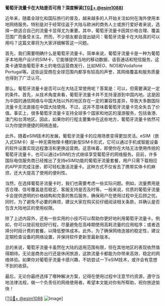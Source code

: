 **葡萄牙流量卡在大陆是否可用？深度解读[[TG💪+ @esim1088](https://t.me/s/esim1088)]**

近年来，随着全球化和国际旅行的普及，越来越多的人开始关注如何在海外使用本地网络服务。特别是对于经常往返于大陆与欧洲的商务人士或旅行爱好者来说，选择一款适合自己的流量卡显得尤为重要。其中，葡萄牙流量卡因其价格合理、覆盖范围广而备受关注。然而，不少朋友都会提出疑问：葡萄牙流量卡在大陆真的可以用吗？这篇文章将为大家详细解答这一问题。

首先，我们需要明确什么是葡萄牙流量卡。简单来说，葡萄牙流量卡是一种为葡萄牙本地用户设计的SIM卡，它能够提供当地的移动数据、语音通话和短信服务。这类卡通常由葡萄牙本土的电信运营商发行，比如MEO、NOS和Vodafone Portugal等。这些运营商在全球范围内都享有较高的声誉，其网络覆盖和服务质量也得到了广泛认可。

那么，葡萄牙流量卡是否可以在大陆正常使用呢？答案是：可以，但需要满足一定的条件。首先，从技术角度来看，葡萄牙流量卡并不支持漫游到中国内地。这是因为中国的通信网络与中国大陆以外的地区存在一定的兼容性差异，导致大多数国际流量卡无法直接在中国大陆使用。不过，这并不意味着葡萄牙流量卡完全失去了价值。事实上，很多葡萄牙流量卡支持全球多个国家和地区的漫游服务，包括香港、澳门和台湾地区。因此，如果你的行程主要集中在这些地方，葡萄牙流量卡依然可以为你提供便捷的网络连接。

此外，随着eSIM技术的发展，葡萄牙流量卡的应用场景变得更加灵活。eSIM（嵌入式SIM卡）是一种无需物理卡槽的新型SIM卡形式，它可以通过手机或智能设备的软件设置实现远程激活和更换运营商。这意味着，即使你在大陆无法使用传统的葡萄牙流量卡，也可以通过eSIM的方式继续享受葡萄牙的网络服务。目前，许多国际电信服务商已经推出了支持eSIM功能的葡萄牙流量套餐，用户只需下载相应的APP并完成注册，即可轻松激活流量卡。这种方式不仅省去了携带实体卡的麻烦，还大大提高了使用的便利性。

当然，在选择葡萄牙流量卡时，我们也需要考虑一些实际问题。例如，流量费用是否合理、信号覆盖是否稳定、客服支持是否及时等。一般来说，优质的葡萄牙流量卡会提供透明的价格结构和完善的售后服务，确保用户在使用过程中无后顾之忧。同时，为了避免不必要的麻烦，建议大家在购买前仔细阅读相关条款，并确认是否包含大陆地区的使用权限。

除了上述内容外，还有一些实用的小技巧可以帮助你更好地利用葡萄牙流量卡。例如，你可以提前规划好行程，尽量避免在高峰期使用高耗流量的应用程序；或者选择分时段计费的套餐，以降低整体成本。此外，为了确保网络连接的稳定性，建议定期检查设备的网络设置，并保持软件更新至最新版本。

总的来说，葡萄牙流量卡虽然在大陆的适用范围有限，但在其他地区的表现依然值得期待。无论是商务出行还是休闲旅游，这款流量卡都能为你带来高效、稳定的网络体验。如果你对葡萄牙流量卡感兴趣，不妨尝试一下eSIM技术，或许会有意想不到的收获。

最后，无论你最终选择了哪种解决方案，记得在使用过程中注意节约资源，遵守当地法律法规，做一个负责任的网络使用者。希望本文能对你有所帮助，祝你旅途愉快！

[[TG💪+ @esim1088](https://t.me/s/esim1088) ![Image](https://i.postimg.cc/4NQfJmqS/Snipaste-2025-05-13-00-14-12.png)]